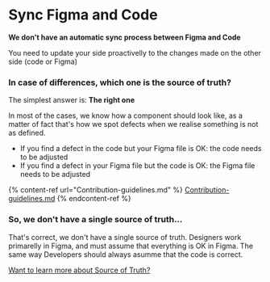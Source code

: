 # Sync Figma and Code

**We don't have an automatic sync process between Figma and Code**

You need to update your side proactivelly to the changes made on the other side (code or Figma)

### In case of differences, which one is the source of truth?

The simplest answer is: **The right one**

In most of the cases, we know how a component should look like, as a matter of fact that's how we spot defects when we realise something is not as defined.

- If you find a defect in the code but your Figma file is OK: the code needs to be adjusted
- If you find a defect in your Figma file but the code is OK: the Figma file needs to be adjusted

{% content-ref url="Contribution-guidelines.md" %}
[Contribution-guidelines.md](Contribution-guidelines.md)
{% endcontent-ref %}

### So, we don't have a single source of truth...

That's correct, we don't have a single source of truth. Designers work primarelly in Figma, and must assume that everything is OK in Figma. The same way Developers should always asumme that the code is correct.

[Want to learn more about Source of Truth?](Source-of-truth.md)

